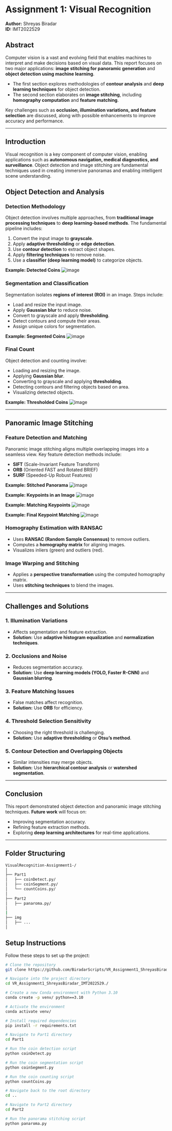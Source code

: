# Assignment 1: Visual Recognition

**Author:** Shreyas Biradar  
**ID:** IMT2022529  


## Abstract
Computer vision is a vast and evolving field that enables machines to interpret and make decisions based on visual data. This report focuses on two major applications: **image stitching for panoramic generation** and **object detection using machine learning**. 

- The first section explores methodologies of **contour analysis** and **deep learning techniques** for object detection.  
- The second section elaborates on **image stitching**, including **homography computation** and **feature matching**.

Key challenges such as **occlusion, illumination variations, and feature selection** are discussed, along with possible enhancements to improve accuracy and performance.

---

## Introduction
Visual recognition is a key component of computer vision, enabling applications such as **autonomous navigation, medical diagnostics, and surveillance**. Object detection and image stitching are fundamental techniques used in creating immersive panoramas and enabling intelligent scene understanding.

## Object Detection and Analysis
### Detection Methodology
Object detection involves multiple approaches, from **traditional image processing techniques** to **deep learning-based methods**. The fundamental pipeline includes:
1. Convert the input image to **grayscale**.
2. Apply **adaptive thresholding** or **edge detection**.
3. Use **contour detection** to extract object shapes.
4. Apply **filtering techniques** to remove noise.
5. Use a **classifier (deep learning model)** to categorize objects.

**Example: Detected Coins**
![image](https://github.com/user-attachments/assets/5652d815-c5a7-47b5-9283-57950ea86950)

### Segmentation and Classification
Segmentation isolates **regions of interest (ROI)** in an image. Steps include:
- Load and resize the input image.
- Apply **Gaussian blur** to reduce noise.
- Convert to grayscale and apply **thresholding**.
- Detect contours and compute their areas.
- Assign unique colors for segmentation.

**Example: Segmented Coins**
![image](https://github.com/user-attachments/assets/8c9525d0-76e9-4ab2-aecc-313422e14d67)

### Final Count
Object detection and counting involve:
- Loading and resizing the image.
- Applying **Gaussian blur**.
- Converting to grayscale and applying **thresholding**.
- Detecting contours and filtering objects based on area.
- Visualizing detected objects.

**Example: Thresholded Coins**
![image](https://github.com/user-attachments/assets/7301e2de-9e10-4397-8845-f3b0e024cf64)


---

## Panoramic Image Stitching
### Feature Detection and Matching
Panoramic image stitching aligns multiple overlapping images into a seamless view. Key feature detection methods include:
- **SIFT** (Scale-Invariant Feature Transform)
- **ORB** (Oriented FAST and Rotated BRIEF)
- **SURF** (Speeded-Up Robust Features)

**Example: Stitched Panorama**
![image](https://github.com/user-attachments/assets/85eef055-b51c-4eb0-81c7-4fc7e52b9601)

**Example: Keypoints in an Image**
![image](https://github.com/user-attachments/assets/121dea88-f354-4f77-a1be-2759cb8b2239)

**Example: Matching Keypoints**
![image](https://github.com/user-attachments/assets/d8f35e57-37ac-43ae-99df-cf2aa168efee)

**Example: Final Keypoint Matching**
![image](https://github.com/user-attachments/assets/ca578aea-9c16-4b3b-86cc-d61e68e7e568)

### Homography Estimation with RANSAC
- Uses **RANSAC (Random Sample Consensus)** to remove outliers.
- Computes a **homography matrix** for aligning images.
- Visualizes inliers (green) and outliers (red).

### Image Warping and Stitching
- Applies a **perspective transformation** using the computed homography matrix.
- Uses **stitching techniques** to blend the images.

---

## Challenges and Solutions
### 1. Illumination Variations
- Affects segmentation and feature extraction.
- **Solution:** Use **adaptive histogram equalization** and **normalization techniques**.

### 2. Occlusions and Noise
- Reduces segmentation accuracy.
- **Solution:** Use **deep learning models (YOLO, Faster R-CNN)** and **Gaussian blurring**.

### 3. Feature Matching Issues
- False matches affect recognition.
- **Solution:** Use **ORB** for efficiency.

### 4. Threshold Selection Sensitivity
- Choosing the right threshold is challenging.
- **Solution:** Use **adaptive thresholding** or **Otsu’s method**.

### 5. Contour Detection and Overlapping Objects
- Similar intensities may merge objects.
- **Solution:** Use **hierarchical contour analysis** or **watershed segmentation**.

---

## Conclusion
This report demonstrated object detection and panoramic image stitching techniques. **Future work** will focus on:
- Improving segmentation accuracy.
- Refining feature extraction methods.
- Exploring **deep learning architectures** for real-time applications.

---
## Folder Structuring
```bash
VisualRecognition-Assignment1-/
│
├── Part1                  
│   ├── coinDetect.py/             
│   ├── coinSegment.py/                
│   └── countCoins.py/
│
├── Part2                      
│   ├── panaroma.py/ 
│                     
|
├── img
│   ├── ...
│                                              
```
## Setup Instructions

Follow these steps to set up the project:

```bash
# Clone the repository
git clone https://github.com/BiradarScripts/VR_Assignment1_ShreyasBiradar_IMT2022529..git

# Navigate into the project directory
cd VR_Assignment1_ShreyasBiradar_IMT2022529./

# Create a new Conda environment with Python 3.10
conda create -p venv/ python==3.10

# Activate the environment
conda activate venv/

# Install required dependencies
pip install -r requirements.txt

# Navigate to Part1 directory
cd Part1

# Run the coin detection script
python coinDetect.py

# Run the coin segmentation script
python coinSegment.py

# Run the coin counting script
python countCoins.py

# Navigate back to the root directory
cd ..

# Navigate to Part2 directory
cd Part2

# Run the panorama stitching script
python panaroma.py
```

